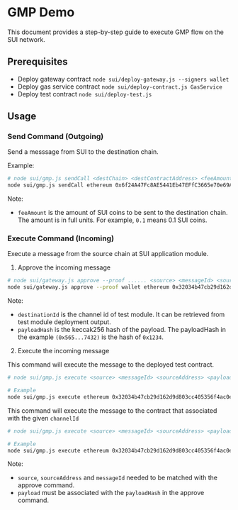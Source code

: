 # GMP Demo

This document provides a step-by-step guide to execute GMP flow on the SUI network.

## Prerequisites

- Deploy gateway contract `node sui/deploy-gateway.js --signers wallet`
- Deploy gas service contract `node sui/deploy-contract.js GasService`
- Deploy test contract `node sui/deploy-test.js`

## Usage

### Send Command (Outgoing)

Send a messsage from SUI to the destination chain.

Example:
```bash
# node sui/gmp.js sendCall <destChain> <destContractAddress> <feeAmount> <payload>
node sui/gmp.js sendCall ethereum 0x6f24A47Fc8AE5441Eb47EFfC3665e70e69Ac3F05 0.1 0x1234
```

Note:
- `feeAmount` is the amount of SUI coins to be sent to the destination chain. The amount is in full units. For example, `0.1` means 0.1 SUI coins.

### Execute Command (Incoming)

Execute a message from the source chain at SUI application module.

1. Approve the incoming message

```bash
# node sui/gateway.js approve --proof ...... <source> <messageId> <sourceAddress> <destinationId> <payloadHash>
node sui/gateway.js approve --proof wallet ethereum 0x32034b47cb29d162d9d803cc405356f4ac0ec07fe847ace431385fe8acf3e6e5-2 0x4F4495243837681061C4743b74B3eEdf548D56A5 0x6ce0d81b412abca2770eddb1549c9fcff721889c3aab1203dc93866db22ecc4b 0x56570de287d73cd1cb6092bb8fdee6173974955fdef345ae579ee9f475ea7432
```

Note:
- `destinationId` is the channel id of test module. It can be retrieved from test module deployment output.
- `payloadHash` is the keccak256 hash of the payload. The payloadHash in the example `(0x565...7432)` is the hash of `0x1234`.

2. Execute the incoming message

This command will execute the message to the deployed test contract.
```bash
# node sui/gmp.js execute <source> <messageId> <sourceAddress> <payload>

# Example
node sui/gmp.js execute ethereum 0x32034b47cb29d162d9d803cc405356f4ac0ec07fe847ace431385fe8acf3e6e5-2 0x4F4495243837681061C4743b74B3eEdf548D56A5 0x1234
```

This command will execute the message to the contract that associated with the given `channelId`

```bash
# node sui/gmp.js execute <source> <messageId> <sourceAddress> <payload> --channelId <channelId>

# Example
node sui/gmp.js execute ethereum 0x32034b47cb29d162d9d803cc405356f4ac0ec07fe847ace431385fe8acf3e6e5-2 0x4F4495243837681061C4743b74B3eEdf548D56A5 0x1234 --channelId 0xcd5d203ea2cf1139af83939e3f74114a31fe682cc90f73a0d2647956bc3e5acf
```


Note:
- `source`, `sourceAddress` and `messageId` needed to be matched with the approve command.
- `payload` must be associated with the `payloadHash` in the approve command.
